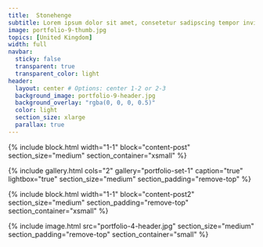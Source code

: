 ```yaml
---
title:  Stonehenge
subtitle: Lorem ipsum dolor sit amet, consetetur sadipscing tempor invidunt ut labore et dolore magna aliquyam erat, sed diam voluptua.
image: portfolio-9-thumb.jpg
topics: [United Kingdom]
width: full
navbar:
  sticky: false
  transparent: true
  transparent_color: light
header:
  layout: center # Options: center 1-2 or 2-3
  background_image: portfolio-9-header.jpg
  background_overlay: "rgba(0, 0, 0, 0.5)"
  color: light
  section_size: xlarge
  parallax: true
---
```


{% include block.html 
	width="1-1"
  block="content-post"
  section_size="medium"
  section_container="xsmall"
%}

{% include gallery.html 
	cols="2"
	gallery="portfolio-set-1"
	caption="true"
	lightbox="true"
  section_size="medium"
  section_padding="remove-top"
%}

{% include block.html 
	width="1-1"
  block="content-post2"
  section_size="medium"
  section_padding="remove-top"
  section_container="xsmall"
%}

{% include image.html 
	src="portfolio-4-header.jpg"
  section_size="medium"
  section_padding="remove-top"
  section_container="small"
%}